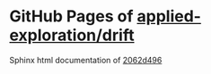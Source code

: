 GitHub Pages of [applied-exploration/drift](https://github.com/applied-exploration/drift.git)
===
Sphinx html documentation of [2062d496](https://github.com/applied-exploration/drift/tree/2062d4963a8ac557d31b21613c617b039bfd4d49)
